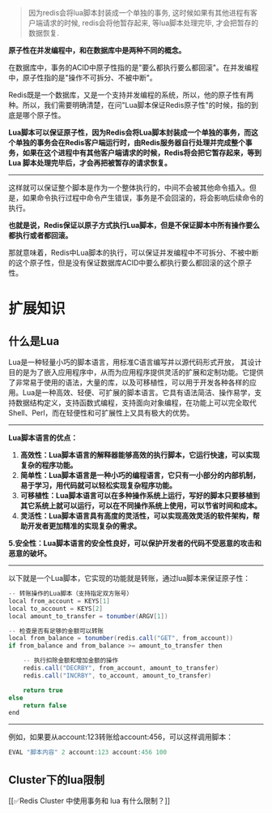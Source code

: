 
> 因为redis会将lua脚本封装成一个单独的事务, 这时候如果有其他进程有客户端请求的时候, redis会将他暂存起来, 等lua脚本处理完毕, 才会把暂存的数据恢复.

**原子性在并发编程中，和在数据库中是两种不同的概念。**



在数据库中，事务的ACID中原子性指的是"要么都执行要么都回滚"。在并发编程中，原子性指的是"操作不可拆分、不被中断"。



Redis既是一个数据库，又是一个支持并发编程的系统，所以，他的原子性有两种。所以，我们需要明确清楚，在问"Lua脚本保证Redis原子性"的时候，指的到底是哪个原子性。



**Lua脚本可以保证原子性，因为Redis会将Lua脚本封装成一个单独的事务，而这个单独的事务会在Redis客户端运行时，由Redis服务器自行处理并完成整个事务，如果在这个进程中有其他客户端请求的时候，Redis将会把它暂存起来，等到 Lua 脚本处理完毕后，才会再把被暂存的请求恢复。**

****

这样就可以保证整个脚本是作为一个整体执行的，中间不会被其他命令插入。但是，如果命令执行过程中命令产生错误，事务是不会回滚的，将会影响后续命令的执行。  


**也就是说，Redis保证以原子方式执行Lua脚本，但是不保证脚本中所有操作要么都执行或者都回滚。**  


那就意味着，Redis中Lua脚本的执行，可以保证并发编程中不可拆分、不被中断的这个原子性，但是没有保证数据库ACID中要么都执行要么都回滚的这个原子性。





# 扩展知识


## 什么是Lua


Lua是一种轻量小巧的脚本语言，用标准C语言编写并以源代码形式开放， 其设计目的是为了嵌入应用程序中，从而为应用程序提供灵活的扩展和定制功能。它提供了非常易于使用的语法，大量的库，以及可移植性，可以用于开发各种各样的应用。Lua是一种高效、轻便、可扩展的脚本语言。它具有语法简洁、操作易学，支持数据结构定义，支持函数式编程，支持面向对象编程，在功能上可以完全取代Shell、Perl，而在轻便性和可扩展性上又具有极大的优势。

****

**Lua脚本语言的优点：**

1. **高效性：Lua脚本语言的解释器能够高效的执行脚本，它运行快速，可以实现复杂的程序功能。**
2. **简单性：Lua脚本语言是一种小巧的编程语言，它只有一小部分的内部机制，易于学习，用代码就可以轻松实现复杂程序功能。**
3. **可移植性：Lua脚本语言可以在多种操作系统上运行，写好的脚本只要移植到其它系统上就可以运行，可以在不同操作系统上使用，可以节省时间和成本。**
4. **灵活性：Lua脚本语言具有高度的灵活性，可以实现高效灵活的软件架构，帮助开发者更加精准的实现复杂的需求。**

**5.安全性：Lua脚本语言的安全性良好，可以保护开发者的代码不受恶意的攻击和恶意的破坏。**

****

以下就是一个Lua脚本，它实现的功能就是转账，通过lua脚本来保证原子性：

```java
-- 转账操作的Lua脚本（支持指定双方账号）
local from_account = KEYS[1]
local to_account = KEYS[2]
local amount_to_transfer = tonumber(ARGV[1])

-- 检查是否有足够的金额可以转账
local from_balance = tonumber(redis.call("GET", from_account))
if from_balance and from_balance >= amount_to_transfer then

    -- 执行扣除金额和增加金额的操作
    redis.call("DECRBY", from_account, amount_to_transfer)
    redis.call("INCRBY", to_account, amount_to_transfer)

    return true
else
    return false
end

```

****

例如，如果要从account:123转账给account:456，可以这样调用脚本：



```java
EVAL "脚本内容" 2 account:123 account:456 100
```



## Cluster下的lua限制


[[✅Redis Cluster 中使用事务和 lua 有什么限制？]]

